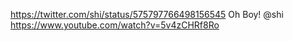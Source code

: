 https://twitter.com/shi/status/575797766498156545 Oh Boy! @shi https://www.youtube.com/watch?v=5v4zCHRf8Ro